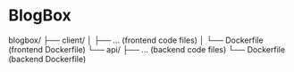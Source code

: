 # BlogBox


blogbox/
├── client/
│   ├── ... (frontend code files)
│   └── Dockerfile (frontend Dockerfile)
└── api/
    ├── ... (backend code files)
    └── Dockerfile (backend Dockerfile)
